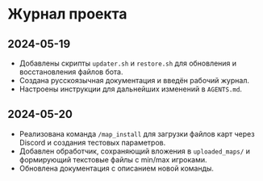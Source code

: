 # Журнал проекта

## 2024-05-19
- Добавлены скрипты `updater.sh` и `restore.sh` для обновления и восстановления файлов бота.
- Создана русскоязычная документация и введён рабочий журнал.
- Настроены инструкции для дальнейших изменений в `AGENTS.md`.

## 2024-05-20
- Реализована команда `/map_install` для загрузки файлов карт через Discord и создания тестовых параметров.
- Добавлен обработчик, сохраняющий вложения в `uploaded_maps/` и формирующий текстовые файлы с min/max игроками.
- Обновлена документация с описанием новой команды.
